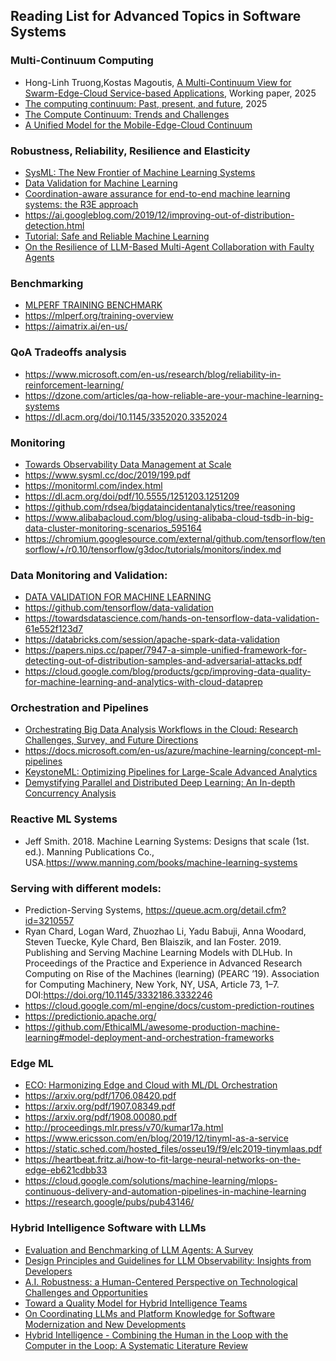 ## Reading List for Advanced Topics in Software Systems 

### Multi-Continuum Computing
* Hong-Linh Truong,Kostas Magoutis, [A Multi-Continuum View for Swarm-Edge-Cloud Service-based Applications](https://research.aalto.fi/files/198061514/multicontinuum.pdf), Working paper, 2025
* [The computing continuum: Past, present, and future](https://www.sciencedirect.com/science/article/abs/pii/S1574013725000589), 2025
* [The Compute Continuum: Trends and Challenges](https://ieeexplore.ieee.org/document/10896925)
* [A Unified Model for the Mobile-Edge-Cloud Continuum](https://doi.org/10.1145/3226644)

### Robustness, Reliability, Resilience and Elasticity

* [SysML: The New Frontier of Machine Learning Systems](https://arxiv.org/abs/1904.03257)
* [Data Validation for Machine Learning](https://mlsys.org/Conferences/2019/doc/2019/167.pdf)
* [ Coordination-aware assurance for end-to-end machine learning systems: the R3E approach](https://www.researchgate.net/publication/341762862_R3E_-An_Approach_to_Robustness_Reliability_Resilience_and_Elasticity_Engineering_for_End-to-End_Machine_Learning_Systems)
* https://ai.googleblog.com/2019/12/improving-out-of-distribution-detection.html
* [Tutorial: Safe and Reliable Machine Learning](https://arxiv.org/pdf/1904.07204.pdf)
* [On the Resilience of LLM-Based Multi-Agent Collaboration with Faulty Agents](https://arxiv.org/pdf/2408.00989)

### Benchmarking

* [MLPERF TRAINING BENCHMARK](https://arxiv.org/pdf/1910.01500.pdf)
* https://mlperf.org/training-overview
* https://aimatrix.ai/en-us/

###  QoA Tradeoffs analysis

* https://www.microsoft.com/en-us/research/blog/reliability-in-reinforcement-learning/
* https://dzone.com/articles/qa-how-reliable-are-your-machine-learning-systems
* https://dl.acm.org/doi/10.1145/3352020.3352024

### Monitoring

* [Towards Observability Data Management at Scale](https://sigmodrecord.org/publications/sigmodRecord/2012/pdfs/05_Vision_Karumuri.pdf)
*  https://www.sysml.cc/doc/2019/199.pdf
* https://monitorml.com/index.html
* https://dl.acm.org/doi/pdf/10.5555/1251203.1251209
* https://github.com/rdsea/bigdataincidentanalytics/tree/reasoning
* https://www.alibabacloud.com/blog/using-alibaba-cloud-tsdb-in-big-data-cluster-monitoring-scenarios_595164
* https://chromium.googlesource.com/external/github.com/tensorflow/tensorflow/+/r0.10/tensorflow/g3doc/tutorials/monitors/index.md

### Data Monitoring and Validation:
* [DATA VALIDATION FOR MACHINE LEARNING](https://mlsys.org/Conferences/2019/doc/2019/167.pdf)
* https://github.com/tensorflow/data-validation
* https://towardsdatascience.com/hands-on-tensorflow-data-validation-61e552f123d7
* https://databricks.com/session/apache-spark-data-validation
* https://papers.nips.cc/paper/7947-a-simple-unified-framework-for-detecting-out-of-distribution-samples-and-adversarial-attacks.pdf
* https://cloud.google.com/blog/products/gcp/improving-data-quality-for-machine-learning-and-analytics-with-cloud-dataprep

### Orchestration and Pipelines
* [Orchestrating Big Data Analysis Workflows in the Cloud: Research Challenges, Survey, and Future Directions](https://dl.acm.org/doi/fullHtml/10.1145/3332301)
* https://docs.microsoft.com/en-us/azure/machine-learning/concept-ml-pipelines
* [KeystoneML: Optimizing Pipelines for Large-Scale
Advanced Analytics](https://shivaram.org/publications/keystoneml-icde17.pdf)
* [Demystifying Parallel and Distributed Deep Learning:
An In-depth Concurrency Analysis](https://dl.acm.org/doi/pdf/10.1145/3320060)

### Reactive ML Systems
* Jeff Smith. 2018. Machine Learning Systems: Designs that scale (1st. ed.). Manning Publications Co., USA.https://www.manning.com/books/machine-learning-systems

### Serving with different models:
  * Prediction-Serving Systems, https://queue.acm.org/detail.cfm?id=3210557
  * Ryan Chard, Logan Ward, Zhuozhao Li, Yadu Babuji, Anna Woodard, Steven Tuecke, Kyle Chard, Ben Blaiszik, and Ian Foster. 2019. Publishing and Serving Machine Learning Models with DLHub. In Proceedings of the Practice and Experience in Advanced Research Computing on Rise of the Machines (learning) (PEARC ’19). Association for Computing Machinery, New York, NY, USA, Article 73, 1–7. DOI:https://doi.org/10.1145/3332186.3332246
  * https://cloud.google.com/ml-engine/docs/custom-prediction-routines
  * https://predictionio.apache.org/
  * https://github.com/EthicalML/awesome-production-machine-learning#model-deployment-and-orchestration-frameworks

### Edge ML

* [ECO: Harmonizing Edge and Cloud with ML/DL Orchestration](https://www.usenix.org/system/files/conference/hotedge18/hotedge18-papers-talagala.pdf)
* https://arxiv.org/pdf/1706.08420.pdf
* https://arxiv.org/pdf/1907.08349.pdf
* https://arxiv.org/pdf/1908.00080.pdf
* http://proceedings.mlr.press/v70/kumar17a.html
* https://www.ericsson.com/en/blog/2019/12/tinyml-as-a-service
* https://static.sched.com/hosted_files/osseu19/f9/elc2019-tinymlaas.pdf
* https://heartbeat.fritz.ai/how-to-fit-large-neural-networks-on-the-edge-eb621cdbb33
* https://cloud.google.com/solutions/machine-learning/mlops-continuous-delivery-and-automation-pipelines-in-machine-learning
* https://research.google/pubs/pub43146/

### Hybrid Intelligence Software with LLMs
* [Evaluation and Benchmarking of LLM Agents: A Survey](https://doi.org/10.1145/3711896.3736570)
* [Design Principles and Guidelines for LLM Observability: Insights from Developers](https://doi.org/10.1145/3706599.3719914)
* [A.I. Robustness: a Human-Centered Perspective on Technological Challenges and Opportunities](https://doi.org/10.1145/3665926)
* [Toward a Quality Model for Hybrid Intelligence Teams](https://www.scopus.com/pages/publications/85196358874)
* [On Coordinating LLMs and Platform Knowledge
for Software Modernization and New Developments](https://ieeexplore.ieee.org/document/10664288)
* [Hybrid Intelligence - Combining the Human in the Loop with the Computer in the Loop: A Systematic Literature Review](https://www.researchgate.net/publication/356209722_Hybrid_Intelligence_-_Combining_the_Human_in_the_Loop_with_the_Computer_in_the_Loop_A_Systematic_Literature_Review)